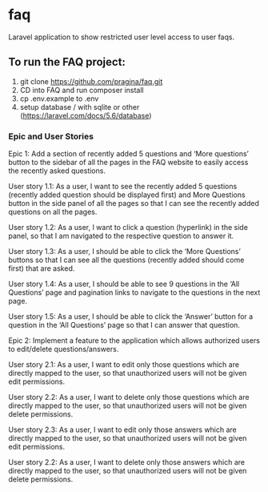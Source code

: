 # faq

Laravel application to show restricted user level access to user faqs.

## To run the FAQ project:

1. git clone https://github.com/pragjna/faq.git
2. CD into FAQ and run composer install
3. cp .env.example to .env
4. setup database / with sqlite or other 
(https://laravel.com/docs/5.6/database)

### Epic and User Stories
Epic 1: Add a section of recently added 5 questions and ‘More questions’ button to the sidebar of all the pages in the FAQ website to easily access the recently asked questions.

User story 1.1: As a user, I want to see the recently added 5 questions (recently added question should be displayed first) and More Questions button in the side panel of all the pages so that I can see the recently added questions on all the pages.

User story 1.2: As a user, I want to click a question (hyperlink) in the side panel, so that I am navigated to the respective question to answer it.

User story 1.3: As a user, I should be able to click the ‘More Questions’ buttons so that I can see all the questions (recently added should come first) that are asked.

User story 1.4: As a user, I should be able to see 9 questions in the ‘All Questions’ page and pagination links to navigate to the questions in the next page.

User story 1.5: As a user, I should be able to click the ‘Answer’ button for a question in the ‘All Questions’ page so that I can answer that question.

Epic 2: Implement a feature to the application which allows authorized users to edit/delete questions/answers.

User story 2.1: As a user, I want to edit only those questions which are directly mapped to the user, so that unauthorized users will not be given edit permissions.

User story 2.2: As a user, I want to delete only those questions which are directly mapped to the user, so that unauthorized users will not be given delete permissions.

User story 2.3: As a user, I want to edit only those answers which are directly mapped to the user, so that unauthorized users will not be given edit permissions.

User story 2.2: As a user, I want to delete only those answers which are directly mapped to the user, so that unauthorized users will not be given delete permissions.